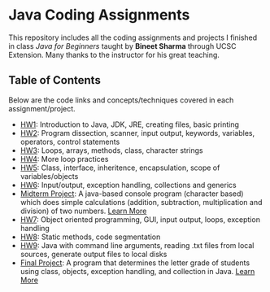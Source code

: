 # Java Coding Assignments
This repository includes all the coding assignments and projects I finished in class *Java for Beginners* taught by **Bineet Sharma** through UCSC Extension. Many thanks to the instructor for his great teaching.

## Table of Contents
Below are the code links and concepts/techniques covered in each assignment/project.

- [HW1](https://github.com/HonglingLei/Java-Coding-Assignments/tree/master/HW1_Intro_to_Java): Introduction to Java, JDK, JRE, creating files, basic printing
- [HW2](https://github.com/HonglingLei/Java-Coding-Assignments/tree/master/HW2_Datatypes_IO_Operators): Program dissection, scanner, input output, keywords, variables, operators, control statements
- [HW3](https://github.com/HonglingLei/Java-Coding-Assignments/tree/master/HW3_Class_Methods): Loops, arrays, methods, class, character strings
- [HW4](https://github.com/HonglingLei/Java-Coding-Assignments/tree/master/HW4_Class_Exception_Scope): More loop practices
- [HW5](https://github.com/HonglingLei/Java-Coding-Assignments/tree/master/HW5_Advanced_OOP): Class, interface, inheritence, encapsulation, scope of variables/objects
- [HW6](https://github.com/HonglingLei/Java-Coding-Assignments/tree/master/HW6_Input_Output_Collection): Input/output, exception handling, collections and generics
- [Midterm Project](https://github.com/HonglingLei/Java-Coding-Assignments/tree/master/Midterm_Calculator): A java-based console program (character based) which does simple calculations (addition, subtraction, multiplication and division) of two numbers. [Learn More](https://github.com/HonglingLei/Calculator)
- [HW7](https://github.com/HonglingLei/Java-Coding-Assignments/tree/master/HW7_OOP_Practice): Object oriented programming, GUI, input output, loops, exception handling
- [HW8](https://github.com/HonglingLei/Java-Coding-Assignments/tree/master/HW8_Static_Method): Static methods, code segmentation
- [HW9](https://github.com/HonglingLei/Java-Coding-Assignments/tree/master/HW9_CMLArguments): Java with command line arguments, reading .txt files from local sources, generate output files to local disks
- [Final Project](https://github.com/HonglingLei/Java-Coding-Assignments/tree/master/Final_OOP_LetterGrader): A program that determines the letter grade of students using class, objects, exception handling, and collection in Java. [Learn More](https://github.com/HonglingLei/Letter-Grader)
